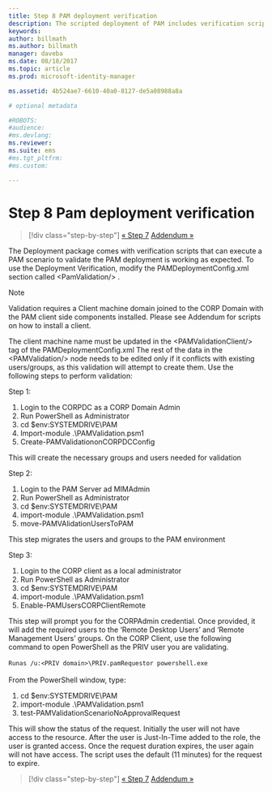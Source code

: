```yaml
---
title: Step 8 PAM deployment verification
description: The scripted deployment of PAM includes verification scripts that can execute a PAM scenario to validate the PAM deployment is working as expected.
keywords:
author: billmath
ms.author: billmath
manager: daveba
ms.date: 08/18/2017
ms.topic: article
ms.prod: microsoft-identity-manager

ms.assetid: 4b524ae7-6610-40a0-8127-de5a08988a8a

# optional metadata

#ROBOTS:
#audience:
#ms.devlang:
ms.reviewer:
ms.suite: ems
#ms.tgt_pltfrm:
#ms.custom:

---
```


# Step 8 Pam deployment verification

> [!div class="step-by-step"]
> [« Step 7](sp1-step7-setup-sidhistory-sidfiltering.md)
> [Addendum »](sp1-pam-deployment-addendum.md)

The Deployment package comes with verification scripts that can execute a PAM scenario to validate the PAM deployment is working as expected.
To use the Deployment Verification, modify the PAMDeploymentConfig.xml section called \<PamValidation/\> .

>[!NOTE]
>Validation requires a Client machine domain joined to the CORP Domain with the PAM client side components installed. Please see Addendum for scripts on how to install a client.

The client machine name must be updated in the \<PAMValidationClient/\> tag of the PAMDeploymentConfig.xml
The rest of the data in the \<PAMValidation/\> node needs to be edited only if it conflicts with existing users/groups, as this validation will attempt to create them.
Use the following steps to perform validation:

Step 1:

1. Login to the CORPDC as a CORP Domain Admin
2. Run PowerShell as Administrator
3. cd $env:SYSTEMDRIVE\PAM
4. Import-module .\PAMValidation.psm1
5. Create-PAMValidationonCORPDCConfig

This will create the necessary groups and users needed for validation

Step 2:

1. Login to the PAM Server ad MIMAdmin
2. Run PowerShell as Administrator
3. cd $env:SYSTEMDRIVE\PAM
4. import-module .\PAMValidation.psm1
5. move-PAMVAlidationUsersToPAM

This step migrates the users and groups to the PAM environment

Step 3:

1. Login to the CORP client as a local administrator
2. Run PowerShell as Administrator
3. cd $env:SYSTEMDRIVE\PAM
4. import-module .\PAMValidation.psm1
5. Enable-PAMUsersCORPClientRemote


This step will prompt you for the CORPAdmin credential. Once provided, it will add the required users to the ‘Remote Desktop Users’ and ‘Remote Management Users’ groups.
On the CORP Client, use the following command to open PowerShell as the PRIV user you are validating. </br></br>
`Runas /u:<PRIV domain>\PRIV.pamRequestor powershell.exe`  </br></br>
From the PowerShell window, type:

1. cd $env:SYSTEMDRIVE\PAM
2. import-module .\PAMValidation.psm1
3. test-PAMValidationScenarioNoApprovalRequest


  This will show the status of the request.
  Initially the user will not have access to the resource. After the user is Just-In-Time added to the role, the user is granted access. Once the request duration expires, the user again will not have access.
  The script uses the default (11 minutes) for the request to expire.

> [!div class="step-by-step"]
> [« Step 7](sp1-step7-setup-sidhistory-sidfiltering.md)
> [Addendum »](sp1-pam-deployment-addendum.md)
